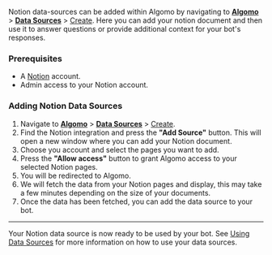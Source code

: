Notion data-sources can be added within Algomo by navigating to [**Algomo**](https://app.algomo.com/) > [**Data Sources**](https:app.algomo.com/data-sources) > [Create](https://app.algomo.com/data-sources/create/integations). Here you can add your notion document and then use it to answer questions or provide additional context for your bot's responses.

### Prerequisites

- A [Notion](https://www.notion.so/) account.
- Admin access to your Notion account.

### Adding Notion Data Sources

1. Navigate to [**Algomo**](https://app.algomo.com/) > [**Data Sources**](https:app.algomo.com/data-sources) > [Create](https://app.algomo.com/data-sources/create/integations).
2. Find the Notion integration and press the **"Add Source"** button. This will open a new window where you can add your Notion document.
3. Choose you account and select the pages you want to add.
4. Press the **"Allow access"** button to grant Algomo access to your selected Notion pages.
5. You will be redirected to Algomo.
6. We will fetch the data from your Notion pages and display, this may take a few minutes depending on the size of your documents.
7. Once the data has been fetched, you can add the data source to your bot.

---

Your Notion data source is now ready to be used by your bot. See [Using Data Sources](../Using%20Data%20Sources.md) for more information on how to use your data sources.
